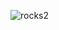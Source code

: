 
![rocks2](https://user-images.githubusercontent.com/54787701/64089260-d8ab9000-cd0a-11e9-85bc-d704ef781590.png)
